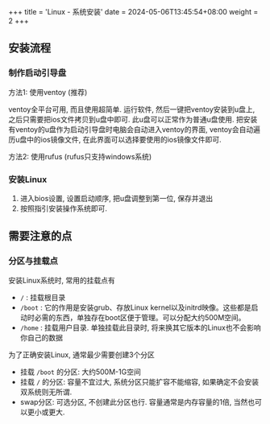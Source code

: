 +++
title = 'Linux - 系统安装'
date = 2024-05-06T13:45:54+08:00
weight = 2
+++

## 安装流程

### 制作启动引导盘

方法1: 使用ventoy (推荐)

ventoy全平台可用, 而且使用超简单. 运行软件, 然后一键把ventoy安装到u盘上, 之后只需要把ios文件拷贝到u盘中即可. 此u盘可以正常作为普通u盘使用. 把安装有ventoy的u盘作为启动引导盘时电脑会自动进入ventoy的界面, ventoy会自动遍历u盘中的ios镜像文件, 在此界面可以选择要使用的ios镜像文件即可.



方法2: 使用rufus (rufus只支持windows系统)



### 安装Linux

1. 进入bios设置, 设置启动顺序, 把u盘调整到第一位, 保存并退出
2. 按照指引安装操作系统即可.



## 需要注意的点

### 分区与挂载点

安装Linux系统时, 常用的挂载点有

* `/` : 挂载根目录
* `/boot` : 它的作用是安装grub、存放Linux kernel以及initrd映像。这些都是启动时必需的东西，单独存在boot区便于管理。可以分配大约500M空间。
* `/home` : 挂载用户目录. 单独挂载此目录时, 将来换其它版本的Linux也不会影响你自己的数据

为了正确安装Linux, 通常最少需要创建3个分区

* 挂载 `/boot` 的分区: 大约500M-1G空间
* 挂载 `/` 的分区: 容量不宜过大, 系统分区只能扩容不能缩容, 如果确定不会安装双系统则无所谓.
* swap分区: 可选分区, 不创建此分区也行. 容量通常是内存容量的1倍, 当然也可以更小或更大.

